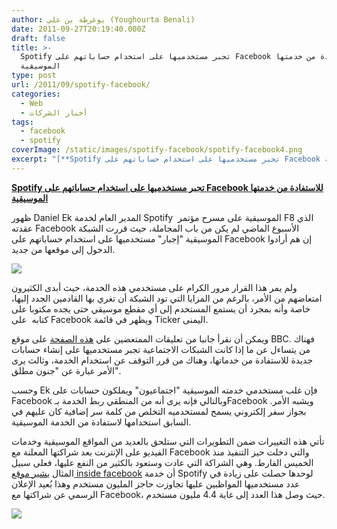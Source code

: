 ```yaml
---
author: يوغرطة بن علي (Youghourta Benali)
date: 2011-09-27T20:19:40.000Z
draft: false
title: >-
  Spotify تجبر مستخدميها على استخدام حساباتهم على Facebook للاستفادة من خدمتها
  الموسيقية
type: post
url: /2011/09/spotify-facebook/
categories:
  - Web
  - أخبار الشركات
tags:
  - facebook
  - spotify
coverImage: /static/images/spotify-facebook/spotify-facebook4.png
excerpt: "[**Spotify تجبر مستخدميها على استخدام حساباتهم على Facebook للاستفادة من خدمتها الموسيقية**](https://www.it-scoop.com/2011/09/spotify-facebook/)\n\nظهور Daniel Ek المدير العام لخدمة Spotify \_الموسيقية على مسرح مؤتمر F8 الذي عقدته Facebook الأسبوع الماضي لم يكن من باب المجاملة، حيث قررت الشبكة الموسيقية \"إجبار\" مستخدميها على"
---
```

[**Spotify تجبر مستخدميها على استخدام حساباتهم على Facebook للاستفادة من خدمتها الموسيقية**](https://www.it-scoop.com/2011/09/spotify-facebook/)

ظهور Daniel Ek المدير العام لخدمة Spotify  الموسيقية على مسرح مؤتمر F8 الذي عقدته Facebook الأسبوع الماضي لم يكن من باب المجاملة، حيث قررت الشبكة الموسيقية "إجبار" مستخدميها على استخدام حساباتهم على Facebook إن هم أرادوا الدخول إلى موقعها من جديد.

![](/static/images/spotify-facebook/spotify-facebook4.png)

ولم يمر هذا القرار مرور الكرام على مستخدمي هذه الخدمة، حيث أبدى الكثيرون امتعاضهم من الأمر، بالرغم من المزايا التي تود الشبكة أن تغري بها القادمين الجدد إليها، خاصة وأنه بمجرد أن يستمع المستخدم إلى أي مقطع موسيقي حتى يجده مكتوبا على كتابه  على Facebook ويظهر في قائمة Ticker اليمنى.

ويمكن أن نقرأ جانبا من تعليقات الممتعضين على [هذه الصفحة](http://www.bbc.co.uk/news/technology-15073457) على موقع BBC. فهناك من يتساءل عن ما إذا كانت الشبكات الاجتماعية تجبر مستخدميها على إنشاء حسابات جديدة للاستفادة من خدماتها، وهناك من قرر التوقف عن استخدام الخدمة، وثالث يرى الأمر عبارة عن "جنون مطلق".

وحسب Ek فإن غلب مستخدمي خدمته الموسيقية "اجتماعيون" ويملكون حسابات على Facebook وبالتالي فإنه يرى أنه من المنطقي ربط الخدمة بـFacebook .ويشبه الأمر بجواز سفر إلكتروني يسمح لمستخدميه التخلص من كلمة سر إضافية كان عليهم في السابق استخدامها لاستفادة من الخدمة الموسيقية.

تأتي هذه التغييرات ضمن التطويرات التي ستلحق بالعديد من المواقع الموسيقية وخدمات الفيديو على الإنترنت بعد شراكتها المعلنة مع Facebook والتي دخلت حيز التنفيذ منذ الخميس الفارط. وهي الشراكة التي عادت وستعود بالكثير من النفع عليها، فعلى سبيل المثال [يشير موقع inside facebook](http://www.insidefacebook.com/2011/09/26/spotify-gains-million-f8/) أن خدمة Spotify لوحدها حصلت على زيادة في عدد مستخدميها المواظبين عليها تجاوزت حاجز المليون مستخدم وهذا بُعيد الإعلان الرسمي عن شراكتها مع Facebook، حيث وصل هذا العدد إلى غاية 4.4 مليون مستخدم.

![](/static/images/spotify-facebook/Spotify-f8-Growth-Finished.png)
